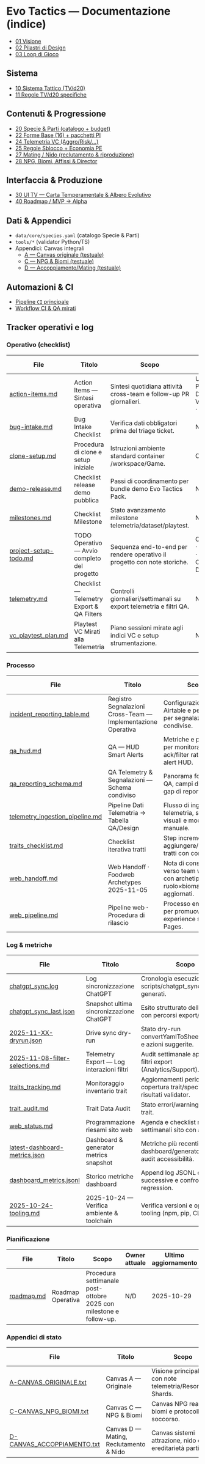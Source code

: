 # Evo Tactics — Documentazione (indice)

- [01 Visione](01-VISIONE.md)
- [02 Pilastri di Design](02-PILASTRI.md)
- [03 Loop di Gioco](03-LOOP.md)

## Sistema
- [10 Sistema Tattico (TV/d20)](10-SISTEMA_TATTICO.md)
- [11 Regole TV/d20 specifiche](11-REGOLE_D20_TV.md)

## Contenuti & Progressione
- [20 Specie & Parti (catalogo + budget)](20-SPECIE_E_PARTI.md)
- [22 Forme Base (16) + pacchetti PI](22-FORME_BASE_16.md)
- [24 Telemetria VC (Aggro/Risk/…)](24-TELEMETRIA_VC.md)
- [25 Regole Sblocco + Economia PE](25-REGOLE_SBLOCCO_PE.md)
- [27 Mating / Nido (reclutamento & riproduzione)](27-MATING_NIDO.md)
- [28 NPG, Biomi, Affissi & Director](28-NPC_BIOMI_SPAWN.md)

## Interfaccia & Produzione
- [30 UI TV — Carta Temperamentale & Albero Evolutivo](30-UI_TV_IDENTITA.md)
- [40 Roadmap / MVP → Alpha](40-ROADMAP.md)

## Dati & Appendici
- `data/core/species.yaml` (catalogo Specie & Parti)
- `tools/*` (validator Python/TS)
- Appendici: Canvas integrali
  - [A — Canvas originale (testuale)](../appendici/A-CANVAS_ORIGINALE.txt)
  - [C — NPG & Biomi (testuale)](../appendici/C-CANVAS_NPG_BIOMI.txt)
  - [D — Accoppiamento/Mating (testuale)](../appendici/D-CANVAS_ACCOPPIAMENTO.txt)

## Automazioni & CI
- [Pipeline `CI` principale](ci-pipeline.md)
- [Workflow CI & QA mirati](ci.md)

## Tracker operativi e log

<!-- tracker-registry:start -->
### Operativo (checklist)

| File | Titolo | Scopo | Owner attuale | Ultimo aggiornamento | Percorso |
| --- | --- | --- | --- | --- | --- |
| [action-items.md](docs/checklist/action-items.md) | Action Items — Sintesi operativa | Sintesi quotidiana attività cross-team e follow-up PR giornalieri. | UI Systems · Progression Design · VFX/Lighting · QA Support | 2025-10-29 | `docs/checklist/action-items.md` |
| [bug-intake.md](docs/checklist/bug-intake.md) | Bug Intake Checklist | Verifica dati obbligatori prima del triage ticket. | N/D | 2025-10-27 | `docs/checklist/bug-intake.md` |
| [clone-setup.md](docs/checklist/clone-setup.md) | Procedura di clone e setup iniziale | Istruzioni ambiente standard container /workspace/Game. | Ops/ChatGPT | 2025-10-26 | `docs/checklist/clone-setup.md` |
| [demo-release.md](docs/checklist/demo-release.md) | Checklist release demo pubblica | Passi di coordinamento per bundle demo Evo Tactics Pack. | N/D | 2025-10-27 | `docs/checklist/demo-release.md` |
| [milestones.md](docs/checklist/milestones.md) | Checklist Milestone | Stato avanzamento milestone telemetria/dataset/playtest. | N/D | 2025-10-29 | `docs/checklist/milestones.md` |
| [project-setup-todo.md](docs/checklist/project-setup-todo.md) | TODO Operativo — Avvio completo del progetto | Sequenza end-to-end per rendere operativo il progetto con note storiche. | Ops/ChatGPT · Release Ops · Marketing Ops · Lead Dev Tools | 2025-10-29 | `docs/checklist/project-setup-todo.md` |
| [telemetry.md](docs/checklist/telemetry.md) | Checklist — Telemetry Export & QA Filters | Controlli giornalieri/settimanali su export telemetria e filtri QA. | N/D | 2025-10-29 | `docs/checklist/telemetry.md` |
| [vc_playtest_plan.md](docs/checklist/vc_playtest_plan.md) | Playtest VC Mirati alla Telemetria | Piano sessioni mirate agli indici VC e setup strumentazione. | N/D | 2025-10-29 | `docs/checklist/vc_playtest_plan.md` |

### Processo

| File | Titolo | Scopo | Owner attuale | Ultimo aggiornamento | Percorso |
| --- | --- | --- | --- | --- | --- |
| [incident_reporting_table.md](docs/process/incident_reporting_table.md) | Registro Segnalazioni Cross-Team — Implementazione Operativa | Configurazione tabella Airtable e permessi per segnalazioni condivise. | N/D | 2025-10-27 | `docs/process/incident_reporting_table.md` |
| [qa_hud.md](docs/process/qa_hud.md) | QA — HUD Smart Alerts | Metriche e pipeline QA per monitorare ack/filter ratio degli alert HUD. | QA lead | 2025-10-27 | `docs/process/qa_hud.md` |
| [qa_reporting_schema.md](docs/process/qa_reporting_schema.md) | QA Telemetry & Segnalazioni — Schema condiviso | Panorama fonti dati QA, campi disponibili e gap di reporting. | N/D | 2025-10-29 | `docs/process/qa_reporting_schema.md` |
| [telemetry_ingestion_pipeline.md](docs/process/telemetry_ingestion_pipeline.md) | Pipeline Dati Telemetria → Tabella QA/Design | Flusso di ingestione telemetria, snapshot visuali e modulo QA manuale. | N/D | 2025-10-27 | `docs/process/telemetry_ingestion_pipeline.md` |
| [traits_checklist.md](docs/process/traits_checklist.md) | Checklist iterativa tratti | Step incrementali per aggiungere/revisionare tratti con controlli dati. | N/D | 2025-10-29 | `docs/process/traits_checklist.md` |
| [web_handoff.md](docs/process/web_handoff.md) | Web Handoff · Foodweb Archetypes 2025-11-05 | Nota di consegna verso team web/UI con archetipi ruolo×bioma aggiornati. | N/D | 2025-10-29 | `docs/process/web_handoff.md` |
| [web_pipeline.md](docs/process/web_pipeline.md) | Pipeline web · Procedura di rilascio | Processo end-to-end per promuovere la web experience su GitHub Pages. | N/D | 2025-10-29 | `docs/process/web_pipeline.md` |

### Log & metriche

| File | Titolo | Scopo | Owner attuale | Ultimo aggiornamento | Percorso |
| --- | --- | --- | --- | --- | --- |
| [chatgpt_sync.log](logs/chatgpt_sync.log) | Log sincronizzazione ChatGPT | Cronologia esecuzioni scripts/chatgpt_sync.py e diff generati. | N/D | 2025-10-29 | `logs/chatgpt_sync.log` |
| [chatgpt_sync_last.json](logs/chatgpt_sync_last.json) | Snapshot ultima sincronizzazione ChatGPT | Esito strutturato dell'ultima run con percorsi export/diff. | N/D | 2025-10-29 | `logs/chatgpt_sync_last.json` |
| [2025-11-XX-dryrun.json](logs/drive/2025-11-XX-dryrun.json) | Drive sync dry-run | Stato dry-run convertYamlToSheetsDryRun() e azioni suggerite. | N/D | 2025-10-28 | `logs/drive/2025-11-XX-dryrun.json` |
| [2025-11-08-filter-selections.md](logs/exports/2025-11-08-filter-selections.md) | Telemetry Export — Log interazioni filtri | Audit settimanale applicazione filtri export (Analytics/Support). | Analytics · Support | 2025-10-28 | `logs/exports/2025-11-08-filter-selections.md` |
| [traits_tracking.md](logs/traits_tracking.md) | Monitoraggio inventario trait | Aggiornamenti periodici copertura trait/specie e risultati validator. | N/D | 2025-10-29 | `logs/traits_tracking.md` |
| [trait_audit.md](logs/trait_audit.md) | Trait Data Audit | Stato errori/warning dataset trait. | N/D | 2025-10-29 | `logs/trait_audit.md` |
| [web_status.md](logs/web_status.md) | Programmazione riesami sito web | Agenda e checklist riesami settimanali sito con azioni QA. | N/D | 2025-10-29 | `logs/web_status.md` |
| [latest-dashboard-metrics.json](logs/qa/latest-dashboard-metrics.json) | Dashboard & generator metrics snapshot | Metriche più recenti per dashboard/generator con audit accessibilità. | N/D | 2025-10-27 | `logs/qa/latest-dashboard-metrics.json` |
| [dashboard_metrics.jsonl](logs/qa/dashboard_metrics.jsonl) | Storico metriche dashboard | Append log JSONL con run successive e confronti visual regression. | N/D | 2025-10-27 | `logs/qa/dashboard_metrics.jsonl` |
| [2025-10-24-tooling.md](logs/tooling/2025-10-24-tooling.md) | 2025-10-24 — Verifica ambiente & toolchain | Verifica versioni e operazioni tooling (npm, pip, CLI). | N/D | 2025-10-24 | `logs/tooling/2025-10-24-tooling.md` |

### Pianificazione

| File | Titolo | Scopo | Owner attuale | Ultimo aggiornamento | Percorso |
| --- | --- | --- | --- | --- | --- |
| [roadmap.md](docs/piani/roadmap.md) | Roadmap Operativa | Procedura settimanale post-ottobre 2025 con milestone e follow-up. | N/D | 2025-10-29 | `docs/piani/roadmap.md` |

### Appendici di stato

| File | Titolo | Scopo | Owner attuale | Ultimo aggiornamento | Percorso |
| --- | --- | --- | --- | --- | --- |
| [A-CANVAS_ORIGINALE.txt](appendici/A-CANVAS_ORIGINALE.txt) | Canvas A — Originale | Visione principale con note telemetria/Resonance Shards. | N/D | 2025-10-27 | `appendici/A-CANVAS_ORIGINALE.txt` |
| [C-CANVAS_NPG_BIOMI.txt](appendici/C-CANVAS_NPG_BIOMI.txt) | Canvas C — NPG & Biomi | Canvas NPG reattivi, biomi e protocolli soccorso. | N/D | 2025-10-26 | `appendici/C-CANVAS_NPG_BIOMI.txt` |
| [D-CANVAS_ACCOPPIAMENTO.txt](appendici/D-CANVAS_ACCOPPIAMENTO.txt) | Canvas D — Mating, Reclutamento & Nido | Canvas sistemi attrazione, nido e ereditarietà parti. | N/D | 2025-10-26 | `appendici/D-CANVAS_ACCOPPIAMENTO.txt` |
<!-- tracker-registry:end -->

